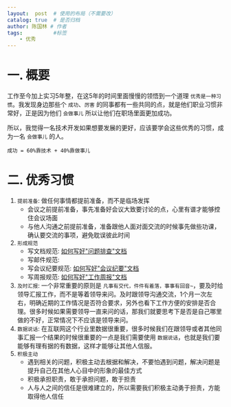```yaml
---
layout:  post  # 使用的布局（不需要改）
catalog: true  # 是否归档
author: 陈国林 # 作者
tags:          #标签
    - 优秀
---
```


# 一. 概要
工作至今加上实习5年整，在这5年的时间里面慢慢的领悟到一个道理 `优秀是一种习惯`。我发现身边那些个 `成功`、`厉害` 的同事都有一些共同的点，就是他们职业习惯非常好，正是因为他们 `会做事儿` 所以让他们在职场里面更加成功。

所以，我觉得一名技术开发如果想要发展的更好，应该要学会这些优秀的习惯，成为一名 `会做事儿` 的人。

`成功 = 60%靠技术 + 40%靠做事儿`

# 二. 优秀习惯
1. `提前准备`: 做任何事情都提前准备，而不是临场发挥
   + 会议之前提前准备，事先准备好会议大致要讨论的点，心里有谱才能够控住会议场面
   + 与他人沟通之前提前准备，准备跟他人面对面交流的时候事先做些功课，确认要交流的事项，避免耽误彼此时间
2. `形成规范`
   + 写文档规范: [如何写好"问题排查"文档](https://chenguolin.github.io/2019/01/28/%E4%BC%98%E7%A7%80-6-%E5%A6%82%E4%BD%95%E5%86%99%E5%A5%BD-%E9%97%AE%E9%A2%98%E6%8E%92%E6%9F%A5-%E6%96%87%E6%A1%A3/)
   + 写邮件规范: 
   + 写会议纪要规范: [如何写好"会议纪要"文档](https://chenguolin.github.io/2019/01/25/%E4%BC%98%E7%A7%80-5-%E5%A6%82%E4%BD%95%E5%86%99%E5%A5%BD-%E4%BC%9A%E8%AE%AE%E7%BA%AA%E8%A6%81-%E6%96%87%E6%A1%A3/)
   + 写周报规范: [如何写好"工作周报"文档](https://chenguolin.github.io/2019/01/24/%E4%BC%98%E7%A7%80-3-%E5%A6%82%E4%BD%95%E5%86%99%E5%A5%BD-%E5%B7%A5%E4%BD%9C%E5%91%A8%E6%8A%A5-%E6%96%87%E6%A1%A3/)
3. `及时汇报`: 一个非常重要的原则是 `凡事有交代，件件有着落，事事有回音~`，要及时给领导汇报工作，而不是等着领导来问。及时跟领导沟通交流，1个月一次左右，明确近期的工作情况是否符合要求，另外也看下工作方便的安排是否合理。很多时候如果需要领导一直来问的话，那我们就要思考下是否是自己哪里做的不好，正常情况下不应该是领导来问。
4. `数据说话`: 在互联网这个行业里数据很重要，很多时候我们在跟领导或者其他同事汇报一个结果的时候很重要的一点是我们需要使用 `数据说话`，也就是我们要能够有理有据的有数据，这样才能够让其他人信服。
5. `积极主动`
   + 遇到相关的问题，积极主动去根据和解决，不要怕遇到问题，解决问题是提升自己在其他人心目中的形象的最佳方式
   + 积极承担职责，敢于承担问题，敢于担责
   + 人与人之间的信任是很难建立的，所以需要我们积极主动勇于担责，方能取得他人信任

